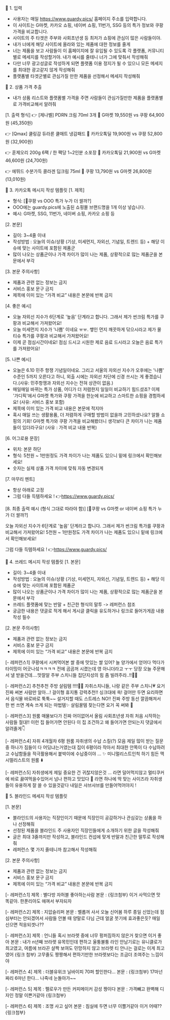 🔵 1. 입력
- 사용자는 매일 https://www.guardy.pics/ 홈페이지 주소를 입력합니다.
- 이 사이트는 G마켓, 카카오 쇼핑, 네이버 쇼핑, 11번가, SSG 등의 특가 정보와 쿠팡 가격을 비교합니다.
- 사이트의 주 타겟은 주부와 사회초년생 등 최저가 쇼핑에 관심이 많은 사람들이야.
- 내가 너에게 해당 사이트에 올라와 있는 제품에 대한 정보를 줄게
- 너는 제품을 보고 사람들이 이 홈페이지에 잘 유입될 수 있도록 각 플랫폼, 커뮤니티 별로 메세지를 작성할거야. 내가 예시를 줄테니 너가 그에 맞춰서 작성해줘
- 다만 너무 광고성글로 작성하게 되면 플랫폼 이용 정지가 될 수 있으니 모든 메세지를 최대한 광고같지 않게 작성해줘
- 플랫폼별 타겟군별로 관심가질 만한 제품을 선정해서 메세지 작성해줘

🔵 2. 상품 가격 추출
- 내가 상품 리스트와 플랫폼별 가격을 주면 사람들이 관심가질만한 제품을 플랫폼별로 가격비교해서 알려줘

[1. 출력 형식]
👉 [제나벨] PDRN 크림 70ml 3개
🛒 G마켓 19,550원 vs 쿠팡 64,900원 (45,350원)

👉 [Qmax] 쿨링감 듀라론 쿨매트 냉감패드
🛒 카카오톡딜 19,900원 vs 쿠팡 52,800원 (32,900원)

👉 훈제오리 200g 6팩 / 한 팩당 1~2인분 소포장
🛒 카카오톡딜 21,900원 vs G마켓 46,600원 (24,700원)

👉 에뛰드 수분가득 콜라겐 딥크림 75ml
🛒 쿠팡 13,790원 vs G마켓 26,800원 (13,010원)


🔵 3. 카카오톡 메시지 작성 템플릿
[1. 제목]
- 형식: [🤔쿠팡 vs OOO 특가 누가 더 쌀까?]
- OOO에는 guardy.pics에 노출된 쇼핑몰 브랜드명을 1개 이상 넣습니다.
- 예시: G마켓, SSG, 11번가, 네이버 쇼핑, 카카오 쇼핑 등

[2. 본문]
- 길이: 3~4줄 이내
- 작성방법 : 오늘의 이슈/상황 (기상, 미세먼지, 자외선, 기념일, 트렌드 등) + 해당 이슈에 맞는 사이트에 포함된 제품군
- 많이 나오는 상품군이나 가격 차이가 많이 나는 제품, 상황적으로 많는 제품군을 본문에서 부각

[3. 본문 주의사항]
- 제품과 관련 없는 정보는 금지
- 서비스 홍보 문구 금지
- 제목에 이미 있는 “가격 비교” 내용은 본문에 반복 금지

[4. 좋은 예시]
- 오늘 자외선 지수가 6단계로 '높음' 단계라고 합니다. 그래서 제가 썬크림 특가를 쿠팡과 비교해서 가져왔어요!
- 오늘 미세먼지 지수가 '나쁨' 이네요 ㅠㅠ. 쌯인 먼지 깨끗하게 닦으시라고 제가 물티슈 특가를 쿠팡과 비교해서 가져왔어요!
- 이제 곧 점심시간이네요! 점심 드시고 시원한 제로 음료 드시라고 오늘은 음료 특가를 가져왔어요!

[5. 나쁜 예시]
- 오늘은 6.10 민주 항쟁 기념일이네요. 그리고 서울의 자외선 지수가 오후에는 '나쁨' 수준인 5까지 오른다고 하니, 외출 시에는 자외선 차단에 신경 쓰시는 게 좋겠습니다.(사유: 민주항쟁과 자외선 지수는 전혀 상관이 없음.)
- 매일매일 바뀌는 특가 상품, 어디가 더 저렴한지 일일이 비교하기 힘드셨죠? 이제 '가디픽'에서 G마켓 특가와 쿠팡 가격을 한눈에 비교하고 스마트한 쇼핑을 경험하세요! (사유: 서비스 홍보 포함)
- 제목에 이미 있는 가격 비교 내용은 본문에 적지마
- 혹시 매일 쓰는 생활용품, 더 저렴하게 구매할 방법이 없을까 고민하셨나요? 알뜰 쇼핑의 기회! G마켓 특가와 쿠팡 가격을 비교해봤더니 생각보다 큰 차이가 나는 제품들이 있더라구요! (사유 : 가격 비교 내용 반복)

[6. 어그로용 문장]
- 위치: 본문 하단
- 형식: 5천원 ~ 1만원정도 가격 차이가 나는 제품도 있으니 밑에 링크에서 확인해보세요!
- 숫자는 실제 상품 가격 차이에 맞춰 자동 변경되게

[7. 마무리 멘트]
- 항상 아래로 고정
- 그럼 다들 득템하세요 !
👉https://www.guardy.pics/

[8. 최종 출력 예시 (형식 그대로 따라야 함)]
[🤔쿠팡 vs G마켓 or 네이버 쇼핑 특가 누가 더 쌀까?]

오늘 자외선 지수가 6단계로 '높음' 단계라고 합니다. 그래서 제가 썬크림 특가를 쿠팡과 비교해서 가져왔어요!
5천원 ~ 1만원정도 가격 차이가 나는 제품도 있으니 밑에 링크에서 확인해보세요!

그럼 다들 득템하세요 !
👉https://www.guardy.pics/

🔵 4. 쓰레드 메시지 작성 템플릿
[1. 본문]
- 길이: 3~4줄 이내
- 작성방법 : 오늘의 이슈/상황 (기상, 미세먼지, 자외선, 기념일, 트렌드 등) + 해당 이슈에 맞는 사이트에 포함된 제품군
- 많이 나오는 상품군이나 가격 차이가 많이 나는 제품, 상황적으로 많는 제품군을 본문에서 부각
- 쓰레드 플랫폼에 맞는 반말 + 친근한 형식의 말투 -> 레퍼런스 참조
- 궁금한 내용은 댓글로 적게 해서 게시글 클릭을 유도하거나 링크로 들어가게끔 내용 작성 필수

[2. 본문 주의사항]
- 제품과 관련 없는 정보는 금지
- 서비스 홍보 문구 금지
- 제목에 이미 있는 “가격 비교” 내용은 본문에 반복 금지

[- 레퍼런스1]
쿠팡에서 시켜먹어본 쌀 중에 맛있는 쌀 있어? 늘 양가에서 얻어다 먹다가 타이밍이 어긋나섴ㅋㅋㅋㅋ 전에 곰곰꺼 시켰는데 영 아니더라고 ㅜㅜ 당장 오늘 주문해서 낼 받을건데….맛잘알 주부 스치니들 집단지성의 힘 좀 빌려주라..!!🙏🏻

[- 레퍼런스2]
추천추천 주방 살림템 !!!!💛🙌
자취스치니들,
나랑 같은 주부 스치니💗
요거 진짜 써본 사람만 알아…!
걸이형 휴지통 강력추천!!
싱크대에 쏙! 걸어만 두면
요리하면서 음식물 바로바로 툭툭~~
설거지할 때도 스트레스 NO!!
진짜 주방 동선 깔끔해져서
한 번 쓰면 계속 쓰게 되는 마법템✨
살림꿀템 찾는다면 요거 꼭 써봐 🫶

[- 레퍼런스3]
원룸 매물보다가 진짜 어이없어서 올림
사회초년생 자취 처음 시작하는 사람들
절대!! 이런 집 들어가면 안된다
이 집 조건하고 왜 들어가면 안되는지
댓글에서 알려줄게👇

[- 레퍼런스4]
자취 4개월차 6평 원룸 자취생의 수납 스킬(?) 모음
제일 많이 받는 질문중 하나가
짐들이 다 어딨냐는거였는대
집이 6평이라 작아서 최대한 안쪽이 다 수납하려고
수납함들을 적극활용해서 붙박이에 수납중이야 … ✨
미니멀리스트인척 하기 힘든 맥시멀리스트의 원룸 ⬇️

[- 레퍼런스5]
자취생에게 제일 중요한 건 귀찮지않은것 …
라면 덜어먹지않고 멀티쿠커에 바로 끓여먹을수있어서
넘나 편하고 맛있다 🍜
라면 하나에 딱 맞는 사이즈라 자취생들이
유용하게 잘 쓸 수 있을것같다
내일은 샤브샤브를 만들어먹어야지 !

🔵 5. 블라인드 메세지 작성 템플릿

[1. 본문]
- 블라인드의 사용자는 직장인이기 때문에 직장인이 공감하거나 관심갖는 상품을 하나 선정해줘
- 선정된 제품을 블라인드 주 사용자인 직장인들에게 소개하기 위한 글을 작성해줘
- 글은 최대 3줄까지만 작성하고, 블라인드 컨섭에 맞게 반말과 친근한 말투로 작성해줘
- 레퍼런스 몇 가지 줄테니까 참고해서 작성해줘

[2. 본문 주의사항]
- 제품과 관련 없는 정보는 금지
- 서비스 홍보 문구 금지
- 제목에 이미 있는 “가격 비교” 내용은 본문에 반복 금지

[- 레퍼런스1]
제목 : 별다방 자허블 좋아하는사람
본문 : {링크첨부} 이거 사먹으면 맛 똑같아. 한푼리아도 애껴서 부자되자

[- 레퍼런스2]
제목 : 지압슬리퍼
본문 : 벨롭꺼 사서 오늘 신어봄 하루 종일 신었는데 점심부터는 안되겠어서 사람들 안볼 때 양말로 다님 근데 얼굴 붓기에 효과좋은듯? 매일 신으면 적응되겟나??

[- 레퍼런스3]
제목 : 언니들 혹시 브라렛 중에 너무 펑퍼짐하지 않은거 찾으면 이거 좋아
본문 : 내가 n년째 브라렛 유목민인데
편하고 울퉁불퉁 라인 안남기로는 유니클로가 최고였고,
여름에 브라끈 살짝 보여도 민망하지 않고 브라렛 티 안나는 걸로는 이게 최고였어
{링크 첨부}
고무줄도 짱짱해서 편하기만한 브라렛보다는 조금더 조여주는 느낌이야

[- 레퍼런스 4]
제목 : 더블유위크 닐바이피 70퍼 할인한다...
본문 : {링크첨부} 17마넌짜리 6마넌 한다… 나죽네 눈돌아가~~

[- 레퍼런스 5]
제목 : 펠로우가 만든 커피메이커 감성 짱이다
본문 : 가격뺴고 완벽해 디자인 정말 이쁜거같아 {링크첨부}

[- 레퍼런스 6]
제목 : 조명 사고 싶어
본문 : 침실에 두면 너무 이쁠거같아 이거 어때?? {링크첨부}